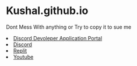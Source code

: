 # Kushal.github.io
Dont Mess With anything or Try to copy it to sue me
<li id="Links"><a href="https://discord.com/developers/applications">Discord Devoleper Application Portal</a></li>
<li id="Links"><a href="https://discord.com/app">Discord</a></li>
<li id="Links"><a href="https://replit.com/~">Replit</a></li>
<li id="Links"><a href="https://www.youtube.com/">Youtube</a></li>
